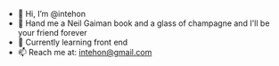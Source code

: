- 👋 Hi, I’m @intehon
- 👀 Hand me a Neil Gaiman book and a glass of champagne and I'll be your friend forever
- 🌱 Currently learning front end 
- 📫 Reach me at: intehon@gmail.com

<!---
intehon/intehon is a ✨ special ✨ repository because its `README.md` (this file) appears on your GitHub profile.
You can click the Preview link to take a look at your changes.
--->
